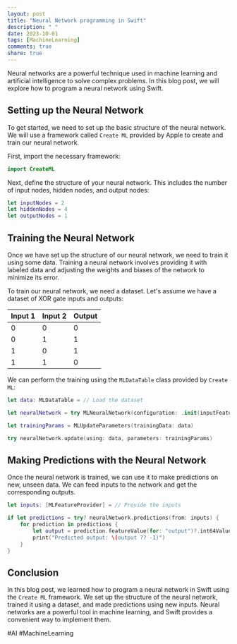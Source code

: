```yaml
---
layout: post
title: "Neural Network programming in Swift"
description: " "
date: 2023-10-01
tags: [MachineLearning]
comments: true
share: true
---
```


Neural networks are a powerful technique used in machine learning and artificial intelligence to solve complex problems. In this blog post, we will explore how to program a neural network using Swift.

## Setting up the Neural Network

To get started, we need to set up the basic structure of the neural network. We will use a framework called `Create ML` provided by Apple to create and train our neural network.

First, import the necessary framework:

```swift
import CreateML
```

Next, define the structure of your neural network. This includes the number of input nodes, hidden nodes, and output nodes:

```swift
let inputNodes = 2
let hiddenNodes = 4
let outputNodes = 1
```

## Training the Neural Network

Once we have set up the structure of our neural network, we need to train it using some data. Training a neural network involves providing it with labeled data and adjusting the weights and biases of the network to minimize its error.

To train our neural network, we need a dataset. Let's assume we have a dataset of XOR gate inputs and outputs:

| Input 1 | Input 2 | Output |
| ------- | ------- | ------ |
|   0     |    0    |   0    |
|   0     |    1    |   1    |
|   1     |    0    |   1    |
|   1     |    1    |   0    |

We can perform the training using the `MLDataTable` class provided by `Create ML`:

```swift
let data: MLDataTable = // Load the dataset

let neuralNetwork = try MLNeuralNetwork(configuration: .init(inputFeatureNames: ["input1", "input2"], outputFeatureName: "output"))

let trainingParams = MLUpdateParameters(trainingData: data)

try neuralNetwork.update(using: data, parameters: trainingParams)
```

## Making Predictions with the Neural Network

Once the neural network is trained, we can use it to make predictions on new, unseen data. We can feed inputs to the network and get the corresponding outputs.

```swift
let inputs: [MLFeatureProvider] = // Provide the inputs

if let predictions = try? neuralNetwork.predictions(from: inputs) {
    for prediction in predictions {
        let output = prediction.featureValue(for: "output")?.int64Value
        print("Predicted output: \(output ?? -1)")
    }
}
```

## Conclusion

In this blog post, we learned how to program a neural network in Swift using the `Create ML` framework. We set up the structure of the neural network, trained it using a dataset, and made predictions using new inputs. Neural networks are a powerful tool in machine learning, and Swift provides a convenient way to implement them.

#AI #MachineLearning
